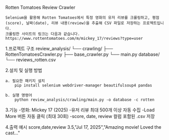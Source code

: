 Rotten Tomatoes Review Crawler

    Selenium을 활용해 Rotten Tomatoes에서 특정 영화의 유저 리뷰를 크롤링하고, 평점(score), 날짜(date), 리뷰 내용(review)을 추출해 CSV 파일로 저장하는 프로젝트입니다.
    크롤링한 사이트의 링크는 다음과 같습니다.
    https://www.rottentomatoes.com/m/mickey_17/reviews?type=user
    
1.프로젝트 구조
    review_analysis/
    └── crawling/
    ├── RottenTomatoesCrawler.py
    ├── base_crawler.py
    └── main.py
    database/
    └── reviews_rotten.csv

2.설치 및 실행 방법

    a. 필요한 패키지 설치
        pip install selenium webdriver-manager beautifulsoup4 pandas

    b. 실행 명령어
        python review_analysis/crawling/main.py -o database -c rotten

3.기능
    -영화: Mickey 17 (2025)
    -유저 리뷰 최대 500개 이상 자동 수집
    -Load More 버튼 자동 클릭 (최대 30회)
    -score, date, review 컬럼 포함된 .csv 저장

4.출력 예시
    score,date,review
    3.5,"Jul 17, 2025","Amazing movie! Loved the cast..."